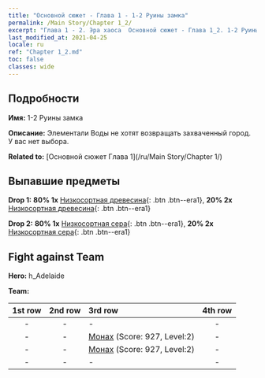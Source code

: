 ```yaml
---
title: "Основной сюжет - Глава 1 - 1-2 Руины замка"
permalink: /Main Story/Chapter 1_2/
excerpt: "Глава 1 - 2. Эра хаоса  Основной сюжет - Глава 1_2. 1-2 Руины замка"
last_modified_at: 2021-04-25
locale: ru
ref: "Chapter 1_2.md"
toc: false
classes: wide
---
```


## Подробности

 **Имя:** 1-2 Руины замка

 **Описание:** Элементали Воды не хотят возвращать захваченный город. У вас нет выбора.

 **Related to:** [Основной сюжет Глава 1](/ru/Main Story/Chapter 1/)

## Выпавшие предметы

 **Drop 1:** **80% 1x** [Низкосортная древесина](/ItemsRU/mat_1/){: .btn .btn--era1}, **20% 2x** [Низкосортная древесина](/ItemsRU/mat_1/){: .btn .btn--era1}

 **Drop 2:** **80% 1x** [Низкосортная сера](/ItemsRU/mat_3/){: .btn .btn--era1}, **20% 2x** [Низкосортная сера](/ItemsRU/mat_3/){: .btn .btn--era1}


## Fight against Team
 **Hero:** h_Adelaide

 **Team:**


  | 1st row | 2nd row | 3rd row | 4th row |
  |:----:|:----:|:----|:----:|
  | - | - | - | - |
  | - | - | [Монах](/ru/units/Monk/) (Score: 927, Level:2)  | - |
  | - | - | [Монах](/ru/units/Monk/) (Score: 927, Level:2)  | - |
  | - | - | - | - |


